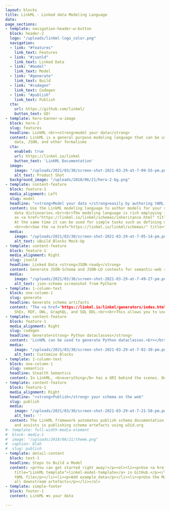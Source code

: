 ```yaml
---
layout: blocks
title: LinkML - Linked data Modeling Language
date: 
page_sections:
- template: navigation-header-w-button
  block: header-2
  logo: "/uploads/linkml-logo_color.png"
  navigation:
  - link: "#features"
    link_text: Features
  - link: "#jsonld"
    link_text: Linked Data
  - link: "#model"
    link_text: Model
  - link: "#generate"
    link_text: Build
  - link: "#codegen"
    link_text: Codegen
  - link: "#publish"
    link_text: Publish
  cta:
    url: https://github.com/linkml/
    button_text: GO!
- template: hero-banner-w-image
  block: hero-2
  slug: features
  headline: LinkML <br><strong>model your data</strong>
  content: LinkML is a general purpose modeling language that can be used with linked
    data, JSON, and other formalisms
  cta:
    enabled: true
    url: https://linkml.io/linkml
    button_text: 'LinkML Documentation'
  image:
    image: "/uploads/2021/03/30/screen-shot-2021-03-29-at-7-09-55-pm.png"
    alt_text: Product Shot
  background_image: "/uploads/2018/06/21/hero-2-bg.png"
- template: content-feature
  block: feature-1
  media_alignment: Left
  slug: model
  headline: "<strong>Model your data </strong>easily by authoring YAML files"
  content: Use the LinkML modeling language to author models for your schemas and
    data dictionaries.<br><br>The modeling language is rich employing features such
    as <a href="https://linkml.io/linkml/schemas/inheritance.html" title="reference">flexible inheritance</a>, <a href="https://linkml.io/linkml/schemas/enums.html">semantic enumerations</a>, and <a href="https://linkml.io/linkml/schemas/inlining.html">control of JSON inlining</a>.
    At the same time it can be used for simple tasks such as defining data dictionaries.
    <br><br>See the <a href="https://linkml.io/linkml/schemas/" title="schemas">Modeling Documentation</a>
  media:
    image: "/uploads/2021/03/30/screen-shot-2021-03-29-at-7-05-14-pm.png"
    alt_text: uBuild Blocks Mock-Up
- template: content-feature
  block: feature-1
  media_alignment: Right
  slug: jsonld
  headline: Linked Data <strong>JSON-ready</strong>
  content: Generate JSON-Schema and JSON-LD contexts for semantic-web ready and developer-friendly schemas!
  media:
    image: "/uploads/2021/03/30/screen-shot-2021-03-29-at-7-49-27-pm.png"
    alt_text: json-schema screenshot from PyCharm
- template: 1-column-text
  block: one-column-1
  slug: generate
  headline: Generate schema artifacts
  content: "The <a href="https://linkml.io/linkml/generators/index.html">LinkML Generator framework</a>  generates downstream artfacts, including JSON-Schema,
    ShEx, RDF, OWL, GraphQL, and SQL DDL.<br><br>This allows you to use LinkML while continuing to work with other toolchains, e.g. JSON-Schema validators"
- template: content-feature
  block: feature-1
  media_alignment: Right
  slug: codegen
  headline: Generate<strong> Python dataclasses</strong>
  content: 'LinkML can be used to generate Python dataclasses.<br></br>The <a href="https://github.com/linkml/linkml-runtime/">LinkML runtime</a> allows these to be automatically loaded/dumped from YAML, JSON, CSV, and RDF.<br><br>Stay tuned for implementations in other languages...'
  media:
    image: "/uploads/2021/03/30/screen-shot-2021-03-29-at-7-02-30-pm.png"
    alt_text: Customize Blocks
- template: 1-column-text
  block: one-column-1
  slug: semantics
  headline: Stealth Semantics
  content: In LinkML, <b>everything</b> has a URI behind the scenes. Developers can work directly with YAML/JSON/CSVs, and semantic models in JSON-LD and ShEx are autogenerated. <a href="https://w3id.org/linkml/EnumDefinition">LinkML enums</a> allow binding to ontologies with a simple enumeration model.  <iframe src="https://docs.google.com/presentation/d/e/2PACX-1vQyQsRIBjSxhaDie5ASDAOTfJO9JqFjYmdoBHgCVVKMHzKo0AyL04lGNqWdgbCnyV8a-syk1U81tRXg/embed?start=false&loop=false&delayms=3000" frameborder="0" width="960" height="569" allowfullscreen="true" mozallowfullscreen="true" webkitallowfullscreen="true"></iframe>
- template: content-feature
  block: feature-1
  media_alignment: Right
  headline: "<strong>Publish</strong> your schema on the web"
  slug: publish
  media:
    image: "/uploads/2021/03/30/screen-shot-2021-03-29-at-7-21-58-pm.png"
    alt_text: ''
  content: The LinkML framework automates publish schema documentation using mkdocs,
    and assists in publishing schema artefacts using w3id.org
#- template: full-width-media-element
#  block: media-1
#  image: "/uploads/2018/06/21/theme.png"
#  caption: blah
#  slug: publish
- template: detail-content
  block: text-1
  headline: Steps to Build a Model
  content: <p>You can get started right away!</p><ol><li><p>Use <a href="https://github.com/linkml/linkml-model-template"
    title="LinkML template">linkml-model-template</a> in GitHub.</p></li><li><p>Hack your
    YAML file</p></li><li><p>Add example data</p></li><li><p>Use the Makefile to generate
    all downstream artefacts</p></li></ol>
- template: simple-footer
  block: footer-1
  content: LinkML ❤︎s your data

---
```

